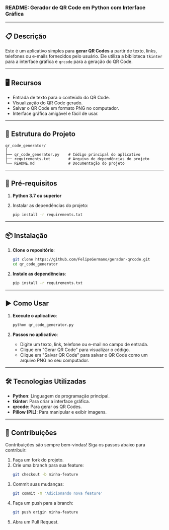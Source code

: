 ### README: Gerador de QR Code em Python com Interface Gráfica

---

## 📋 Descrição

Este é um aplicativo simples para **gerar QR Codes** a partir de texto, links, telefones ou e-mails fornecidos pelo usuário. Ele utiliza a biblioteca `tkinter` para a interface gráfica e `qrcode` para a geração do QR Code.

---

## 🖥️ Recursos

- Entrada de texto para o conteúdo do QR Code.
- Visualização do QR Code gerado.
- Salvar o QR Code em formato PNG no computador.
- Interface gráfica amigável e fácil de usar.

---

## 📂 Estrutura do Projeto

```
qr_code_generator/
│
├── qr_code_generator.py    # Código principal do aplicativo
├── requirements.txt        # Arquivo de dependências do projeto
└── README.md               # Documentação do projeto
```

---

## 🚀 Pré-requisitos

1. **Python 3.7 ou superior**
2. Instalar as dependências do projeto:

   ```bash
   pip install -r requirements.txt
   ```

---

## 📦 Instalação

1. **Clone o repositório**:
   ```bash
   git clone https://github.com/FelipeGermano/gerador-qrcode.git
   cd qr_code_generator
   ```

2. **Instale as dependências**:
   ```bash
   pip install -r requirements.txt
   ```

---

## ▶️ Como Usar

1. **Execute o aplicativo**:
   ```bash
   python qr_code_generator.py
   ```

2. **Passos no aplicativo**:
   - Digite um texto, link, telefone ou e-mail no campo de entrada.
   - Clique em "Gerar QR Code" para visualizar o código.
   - Clique em "Salvar QR Code" para salvar o QR Code como um arquivo PNG no seu computador.

---

## 🛠️ Tecnologias Utilizadas

- **Python**: Linguagem de programação principal.
- **tkinter**: Para criar a interface gráfica.
- **qrcode**: Para gerar os QR Codes.
- **Pillow (PIL)**: Para manipular e exibir imagens.

---

## 🤝 Contribuições

Contribuições são sempre bem-vindas! Siga os passos abaixo para contribuir:

1. Faça um fork do projeto.
2. Crie uma branch para sua feature:
   ```bash
   git checkout -b minha-feature
   ```
3. Commit suas mudanças:
   ```bash
   git commit -m 'Adicionando nova feature'
   ```
4. Faça um push para a branch:
   ```bash
   git push origin minha-feature
   ```
5. Abra um Pull Request.